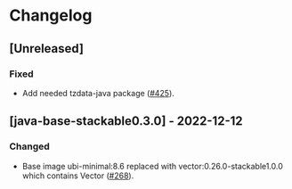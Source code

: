 # Changelog

## [Unreleased]

### Fixed

- Add needed tzdata-java package ([#425]).

[#425]: https://github.com/stackabletech/docker-images/pull/425

## [java-base-stackable0.3.0] - 2022-12-12

### Changed

- Base image ubi-minimal:8.6 replaced with vector:0.26.0-stackable1.0.0 which
  contains Vector ([#268]).

[#268]: https://github.com/stackabletech/docker-images/pull/268
